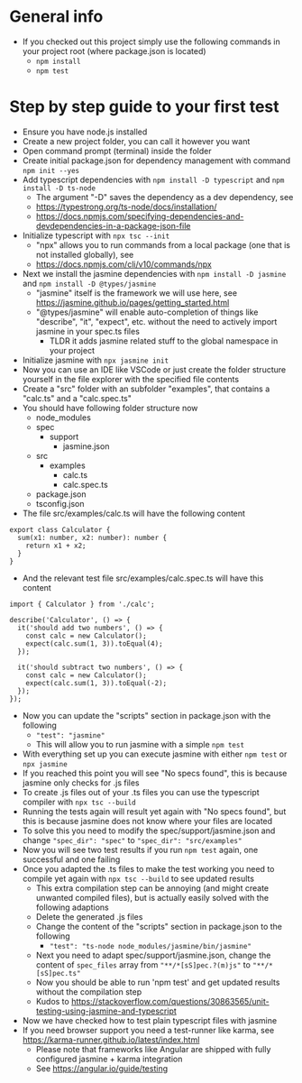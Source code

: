 # General info

- If you checked out this project simply use the following commands in your project root (where package.json is located)
    - `npm install`
    - `npm test`

# Step by step guide to your first test

- Ensure you have node.js installed
- Create a new project folder, you can call it however you want
- Open command prompt (terminal) inside the folder
- Create initial package.json for dependency management with command `npm init --yes`
- Add typescript dependencies with `npm install -D typescript` and `npm install -D ts-node`
    - The argument "-D" saves the dependency as a dev dependency, see
    - https://typestrong.org/ts-node/docs/installation/
    - https://docs.npmjs.com/specifying-dependencies-and-devdependencies-in-a-package-json-file
- Initialize typescript with `npx tsc --init`
    - "npx" allows you to run commands from a local package (one that is not installed globally), see
    - https://docs.npmjs.com/cli/v10/commands/npx
- Next we install the jasmine dependencies with `npm install -D jasmine` and `npm install -D @types/jasmine`
    - "jasmine" itself is the framework we will use here, see https://jasmine.github.io/pages/getting_started.html
    - "@types/jasmine" will enable auto-completion of things like "describe", "it", "expect", etc. without the need to actively import jasmine in your spec.ts files
        - TLDR it adds jasmine related stuff to the global namespace in your project
- Initialize jasmine with `npx jasmine init`
- Now you can use an IDE like VSCode or just create the folder structure yourself in the file explorer with the specified file contents
- Create a "src" folder with an subfolder "examples", that contains a "calc.ts" and a "calc.spec.ts"
- You should have following folder structure now
    - node_modules
    - spec
        - support
            - jasmine.json
    - src
        - examples
            - calc.ts
            - calc.spec.ts
    - package.json
    - tsconfig.json
- The file src/examples/calc.ts will have the following content
```
export class Calculator {
  sum(x1: number, x2: number): number {
    return x1 + x2;
  }
}
```
- And the relevant test file src/examples/calc.spec.ts will have this content
```
import { Calculator } from './calc';

describe('Calculator', () => {
  it('should add two numbers', () => {
    const calc = new Calculator();
    expect(calc.sum(1, 3)).toEqual(4);
  });

  it('should subtract two numbers', () => {
    const calc = new Calculator();
    expect(calc.sum(1, 3)).toEqual(-2);
  });
});
```
- Now you can update the "scripts" section in package.json with the following
    - `"test": "jasmine"`
    - This will allow you to run jasmine with a simple `npm test`
- With everything set up you can execute jasmine with either `npm test` or `npx jasmine`
- If you reached this point you will see "No specs found", this is because jasmine only checks for .js files
- To create .js files out of your .ts files you can use the typescript compiler with `npx tsc --build`
- Running the tests again will result yet again with "No specs found", but this is because jasmine does not know where your files are located
- To solve this you need to modify the spec/support/jasmine.json and change `"spec_dir": "spec"` to `"spec_dir": "src/examples"`
- Now you will see two test results if you run `npm test` again, one successful and one failing
- Once you adapted the .ts files to make the test working you need to compile yet again with `npx tsc --build` to see updated results
    - This extra compilation step can be annoying (and might create unwanted compiled files), but is actually easily solved with the following adaptions
    - Delete the generated .js files 
    - Change the content of the "scripts" section in package.json to the following
       - `"test": "ts-node node_modules/jasmine/bin/jasmine"`
    - Next you need to adapt spec/support/jasmine.json, change the content of `spec_files` array from `"**/*[sS]pec.?(m)js"` to `"**/*[sS]pec.ts"`
    - Now you should be able to run 'npm test' and get updated results without the compilation step
    - Kudos to https://stackoverflow.com/questions/30863565/unit-testing-using-jasmine-and-typescript
- Now we have checked how to test plain typescript files with jasmine
- If you need browser support you need a test-runner like karma, see https://karma-runner.github.io/latest/index.html
    - Please note that frameworks like Angular are shipped with fully configured jasmine + karma integration 
    - See https://angular.io/guide/testing